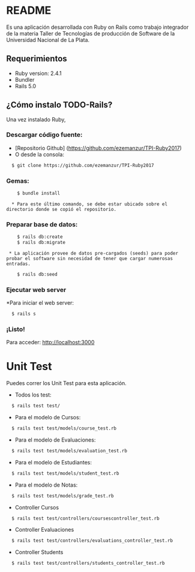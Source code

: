 # README

 Es una aplicación desarrollada con Ruby on Rails  como trabajo integrador de la materia Taller de Tecnologías de producción de Software de la Universidad Nacional de La Plata.
 
## Requerimientos

* Ruby version:  2.4.1
* Bundler 
* Rails 5.0 
## ¿Cómo instalo TODO-Rails?
Una vez instalado Ruby,
### Descargar código fuente:
* [Repositorio Github] (https://github.com/ezemanzur/TPI-Ruby2017)
* O desde la consola:

```bash
  $ git clone https://github.com/ezemanzur/TPI-Ruby2017
  ```

### Gemas:
```bash
	$ bundle install
```
	  * Para este último comando, se debe estar ubicado sobre el directorio donde se copió el repositorio.

### Preparar base de datos:
```bash
	$ rails db:create
	$ rails db:migrate
```
	 * La aplicación provee de datos pre-cargados (seeds) para poder probar el software sin necesidad de tener que cargar numerosas entradas.
```bash
	$ rails db:seed
```
### Ejecutar web server
*Para iniciar el web server:
```bash
  $ rails s
```

### ¡Listo!
Para acceder:
[http://localhost:3000](http://localhost:3000)

# Unit Test
Puedes correr los Unit Test para esta aplicación.
* Todos los test:
```bash
  $ rails test test/
 ```
* Para el modelo de Cursos:
```bash
  $ rails test test/models/course_test.rb
 ```
* Para el modelo de Evaluaciones:
```bash
  $ rails test test/models/evaluation_test.rb
 ```
* Para el modelo de Estudiantes:
```bash
  $ rails test test/models/student_test.rb
 ```
* Para el modelo de Notas:
```bash
  $ rails test test/models/grade_test.rb
 ```
* Controller Cursos
```bash
  $ rails test test/controllers/coursescontroller_test.rb
 ```
* Controller Evaluaciones
```bash
  $ rails test test/controllers/evaluations_controller_test.rb
 ```
* Controller Students
```bash
  $ rails test test/controllers/students_controller_test.rb
 ```